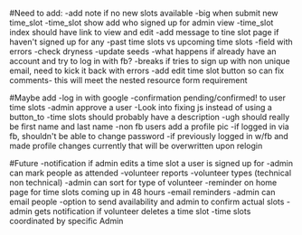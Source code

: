 #Need to add:
  -add note if no new slots available
  -big when submit new time_slot
  -time_slot show add who signed up for admin view
  -time_slot index should have link to view and edit
  -add message to tine slot page if haven't signed up for any
  -past time slots vs upcoming time slots
  -field with errors
  -check dryness
  -update seeds
  -what happens if already have an account and try to log in with fb?
  -breaks if tries to sign up with non unique email, need to kick it back with errors
  -add edit time slot button so can fix comments- this will meet the nested resource form requirement


#Maybe add
  -log in with google
  -confirmation pending/confirmed! to user time slots
  -admin approve a user
  -Look into fixing js instead of using a button_to
  -time slots should probably have a description
  -ugh should really be first name and last name
  -non fb users add a profile pic
  -if logged in via fb, shouldn't be able to change password
  -if previously logged in w/fb and made profile changes currently that will be overwritten upon relogin

#Future
  -notification if admin edits a time slot a user is signed up for
  -admin can mark people as attended
  -volunteer reports
  -volunteer types (technical non technical)
  -admin can sort for type of volunteer
  -reminder on home page for time slots coming up in 48 hours
  -email reminders
  -admin can email people
  -option to send availability and admin to confirm actual slots
  -admin gets notification if volunteer deletes a time slot
  -time slots coordinated by specific Admin
